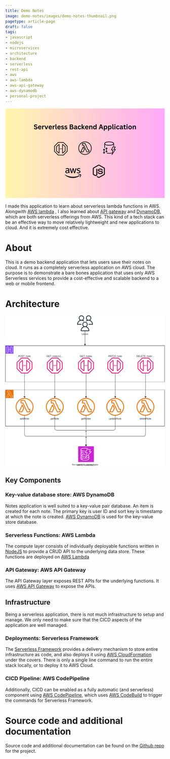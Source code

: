 ```yaml
---
title: Demo Notes
image: demo-notes/images/demo-notes-thumbnail.png
pagetype: article-page
draft: false
tags:
- javascript
- nodejs
- microservices
- architecture
- backend
- serverless
- rest-api
- aws
- aws-lambda
- aws-api-gateway
- aws-dynamodb
- personal-project
---
```


![thumbnail](./images/demo-notes-thumbnail.png)

I made this application to learn about serverless lambda functions in AWS. Alongwith [AWS lambda](https://aws.amazon.com/lambda/) , I also learned about [API gateway](https://aws.amazon.com/api-gateway/) and [DynamoDB](https://aws.amazon.com/dynamodb), which are both serverless offerings from AWS. This kind of a tech stack can be an effective way to move relatively lightweight and new applications to cloud. And it is extremely cost effective.

# About
This is a demo backend application that lets users save their notes on cloud. It runs as a completely serverless application on AWS cloud. The purpose is to demonstrate a bare bones application that uses only AWS Serverless services to provide a cost-effective and scalable backend to a web or mobile frontend.

# Architecture
![Technical Context](./images/demo-notes-backend.drawio.svg)

## Key Components
### Key-value database store: AWS DynamoDB
Notes application is well suited to a key-value pair database. An item is created for each note. The primary key is user ID and sort key is timestamp at which the note is created. [AWS DynamoDB](https://aws.amazon.com/dynamodb) is used for the key-value store database.

### Serverless Functions: AWS Lambda
The compute layer consists of individually deployable functions written in [NodeJS](https://nodejs.org/) to provide a CRUD API to the underlying data store. These functions are deployed on [AWS Lambda](https://aws.amazon.com/lambda/)

### API Gateway: AWS API Gateway
The API Gateway layer exposes REST APIs for the underlying functions. It uses [AWS API Gateway](https://aws.amazon.com/api-gateway/) to expose the APIs.

## Infrastructure
Being a serverless application, there is not much infrastructure to setup and manage. We only need to make sure that the CICD aspects of the application are well managed.

### Deployments: Serverless Framework
The [Serverless Framework](https://www.serverless.com/) provides a delivery mechanism to store entire infrastructure as code, and also deploys it using [AWS CloudFormation](https://aws.amazon.com/cloudformation) under the covers. There is only a single line command to run the entire stack locally, or to deploy it to AWS Cloud.

### CICD Pipeline: AWS CodePipeline
Additionally, CICD can be enabled as a fully automatic (and serverless) component using [AWS CodePipeline](https://aws.amazon.com/codepipeline/), which uses [AWS CodeBuild](https://aws.amazon.com/codebuild/) to trigger the commands for Serverless Framework.

# Source code and additional documentation
Source code and additional documentation can be found on the [Github repo](https://github.com/vaibhav276/demo-notes-backend) for the project.